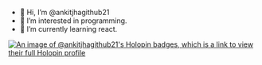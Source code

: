 - 👋 Hi, I’m @ankitjhagithub21
- 👀 I’m interested in programming.
- 🌱 I’m currently learning react.

<!---
ankitjhagithub21/ankitjhagithub21 is a ✨ special ✨ repository because its `README.md` (this file) appears on your GitHub profile.
You can click the Preview link to take a look at your changes.
--->
[![An image of @ankitjhagithub21's Holopin badges, which is a link to view their full Holopin profile](https://holopin.me/ankitjhagithub21)](https://holopin.io/@ankitjhagithub21)
